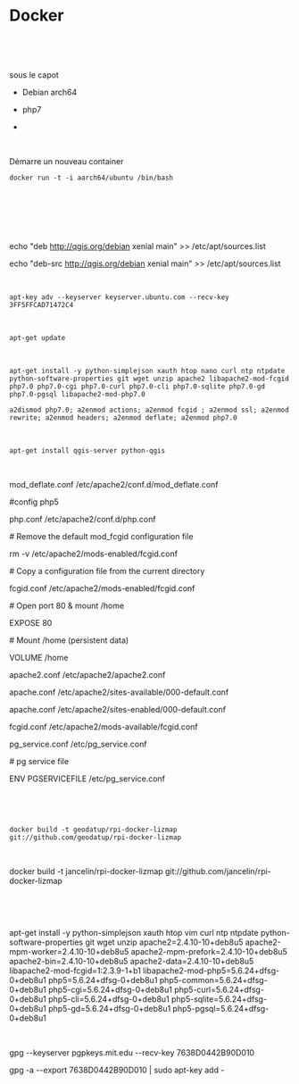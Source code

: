 Docker
======

 

 

sous le capot

-   Debian arch64

-   php7

-    

 

Démarre un nouveau container

~~~~~~~~~~~~~~~~~~~~~~~~~~~~~~~~~~~~~~~~~~~~~~~~~~~~~~~~~~~~~~~~~~~~~~~~~~~~~~~~
docker run -t -i aarch64/ubuntu /bin/bash
~~~~~~~~~~~~~~~~~~~~~~~~~~~~~~~~~~~~~~~~~~~~~~~~~~~~~~~~~~~~~~~~~~~~~~~~~~~~~~~~

 

 

 

echo "deb http://qgis.org/debian xenial main" \>\> /etc/apt/sources.list

echo "deb-src http://qgis.org/debian xenial main" \>\> /etc/apt/sources.list

 

~~~~~~~~~~~~~~~~~~~~~~~~~~~~~~~~~~~~~~~~~~~~~~~~~~~~~~~~~~~~~~~~~~~~~~~~~~~~~~~~
apt-key adv --keyserver keyserver.ubuntu.com --recv-key 3FF5FFCAD71472C4
~~~~~~~~~~~~~~~~~~~~~~~~~~~~~~~~~~~~~~~~~~~~~~~~~~~~~~~~~~~~~~~~~~~~~~~~~~~~~~~~

 

~~~~~~~~~~~~~~~~~~~~~~~~~~~~~~~~~~~~~~~~~~~~~~~~~~~~~~~~~~~~~~~~~~~~~~~~~~~~~~~~
apt-get update
~~~~~~~~~~~~~~~~~~~~~~~~~~~~~~~~~~~~~~~~~~~~~~~~~~~~~~~~~~~~~~~~~~~~~~~~~~~~~~~~

 

~~~~~~~~~~~~~~~~~~~~~~~~~~~~~~~~~~~~~~~~~~~~~~~~~~~~~~~~~~~~~~~~~~~~~~~~~~~~~~~~
apt-get install -y python-simplejson xauth htop nano curl ntp ntpdate python-software-properties git wget unzip apache2 libapache2-mod-fcgid php7.0 php7.0-cgi php7.0-curl php7.0-cli php7.0-sqlite php7.0-gd php7.0-pgsql libapache2-mod-php7.0
~~~~~~~~~~~~~~~~~~~~~~~~~~~~~~~~~~~~~~~~~~~~~~~~~~~~~~~~~~~~~~~~~~~~~~~~~~~~~~~~

~~~~~~~~~~~~~~~~~~~~~~~~~~~~~~~~~~~~~~~~~~~~~~~~~~~~~~~~~~~~~~~~~~~~~~~~~~~~~~~~
a2dismod php7.0; a2enmod actions; a2enmod fcgid ; a2enmod ssl; a2enmod rewrite; a2enmod headers; a2enmod deflate; a2enmod php7.0
~~~~~~~~~~~~~~~~~~~~~~~~~~~~~~~~~~~~~~~~~~~~~~~~~~~~~~~~~~~~~~~~~~~~~~~~~~~~~~~~

 

~~~~~~~~~~~~~~~~~~~~~~~~~~~~~~~~~~~~~~~~~~~~~~~~~~~~~~~~~~~~~~~~~~~~~~~~~~~~~~~~
apt-get install qgis-server python-qgis
~~~~~~~~~~~~~~~~~~~~~~~~~~~~~~~~~~~~~~~~~~~~~~~~~~~~~~~~~~~~~~~~~~~~~~~~~~~~~~~~

 

mod\_deflate.conf /etc/apache2/conf.d/mod\_deflate.conf

\#config php5

php.conf /etc/apache2/conf.d/php.conf

\# Remove the default mod\_fcgid configuration file

rm -v /etc/apache2/mods-enabled/fcgid.conf

\# Copy a configuration file from the current directory

fcgid.conf /etc/apache2/mods-enabled/fcgid.conf

\# Open port 80 & mount /home

EXPOSE 80

\# Mount /home (persistent data)

VOLUME /home

apache2.conf /etc/apache2/apache2.conf

apache.conf /etc/apache2/sites-available/000-default.conf

apache.conf /etc/apache2/sites-enabled/000-default.conf

fcgid.conf /etc/apache2/mods-available/fcgid.conf

pg\_service.conf /etc/pg\_service.conf

\# pg service file

ENV PGSERVICEFILE /etc/pg\_service.conf

 

 

~~~~~~~~~~~~~~~~~~~~~~~~~~~~~~~~~~~~~~~~~~~~~~~~~~~~~~~~~~~~~~~~~~~~~~~~~~~~~~~~
docker build -t geodatup/rpi-docker-lizmap git://github.com/geodatup/rpi-docker-lizmap
~~~~~~~~~~~~~~~~~~~~~~~~~~~~~~~~~~~~~~~~~~~~~~~~~~~~~~~~~~~~~~~~~~~~~~~~~~~~~~~~

 

docker build -t jancelin/rpi-docker-lizmap
git://github.com/jancelin/rpi-docker-lizmap

 

 

apt-get install -y  python-simplejson xauth htop vim curl ntp ntpdate
python-software-properties git wget unzip apache2=2.4.10-10+deb8u5
apache2-mpm-worker=2.4.10-10+deb8u5 apache2-mpm-prefork=2.4.10-10+deb8u5
apache2-bin=2.4.10-10+deb8u5 apache2-data=2.4.10-10+deb8u5
libapache2-mod-fcgid=1:2.3.9-1+b1 libapache2-mod-php5=5.6.24+dfsg-0+deb8u1
php5=5.6.24+dfsg-0+deb8u1 php5-common=5.6.24+dfsg-0+deb8u1
php5-cgi=5.6.24+dfsg-0+deb8u1 php5-curl=5.6.24+dfsg-0+deb8u1
php5-cli=5.6.24+dfsg-0+deb8u1 php5-sqlite=5.6.24+dfsg-0+deb8u1
php5-gd=5.6.24+dfsg-0+deb8u1 php5-pgsql=5.6.24+dfsg-0+deb8u1

 

gpg --keyserver pgpkeys.mit.edu --recv-key 7638D0442B90D010

gpg -a --export 7638D0442B90D010 \| sudo apt-key add -
